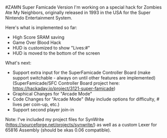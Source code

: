 #ZAMN Super Famicade Version
I'm working on a special hack for Zombies Ate My Neighbors, originally released in 1993 in the USA for the Super Nintendo Entertainment System.

Here's what is implemented so far:
- High Score SRAM saving
- Game Over Blood Hack
- HUD is customized to show "Lives:#"
- HUD is moved to the bottom of the screen

What's next:
- Support extra input for the SuperFamicade Controller Board
	(make support switchable - always on until other features are implemented)
	(SuperFamicade/SFC Controller Board project here: https://hackaday.io/project/3121-super-famicade)
- Graphical Changes for "Arcade Mode"
- Code Changes for "Arcade Mode" (May include options for difficulty, # lives per coin-up, etc.)
- Support second player join-in

Note:
I've included my project files for SynWrite (https://sourceforge.net/projects/synwrite/) as well as a custom Lexer for 65816 Assembly (should be xkas 0.06 compatible).
